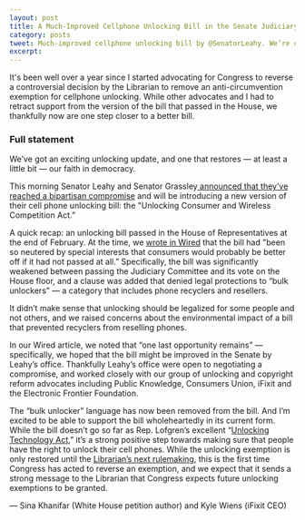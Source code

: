 ```yaml
---
layout: post
title: A Much-Improved Cellphone Unlocking Bill in the Senate Judiciary
category: posts
tweet: Much-improved cellphone unlocking bill by @SenatorLeahy. We’re one step close to owning our phones (via @sinak) -> 
excerpt: 
---
```

 
It's been well over a year since I started advocating for Congress to reverse a controversial decision by the Librarian  to remove an anti-circumvention exemption for cellphone unlocking. While other advocates and I had to retract support from the version of the bill that passed in the House, we thankfully now are one step closer to a better bill. 

### Full statement

We’ve got an exciting unlocking update, and one that restores — at least a little bit — our faith in democracy.

This morning Senator Leahy and Senator Grassley[ announced that they’ve reached a bipartisan compromise](http://www.leahy.senate.gov/press/senate-judiciary-committee-to-take-up_cellphone-unlocking-bill-this-week) and will be introducing a new version of their cell phone unlocking bill: the "Unlocking Consumer and Wireless Competition Act.”

A quick recap: an unlocking bill passed in the House of Representatives at the end of February. At the time, we [wrote in Wired](http://www.wired.com/2014/03/cellphone-unlocking-bill-passed-good-thing/) that the bill had "been so neutered by special interests that consumers would probably be better off if it had not passed at all.” Specifically, the bill was significantly weakened between passing the Judiciary Committee and its vote on the House floor, and a clause was added that denied legal protections to “bulk unlockers” — a category that includes phone recyclers and resellers.

It didn’t make sense that unlocking should be legalized for some people and not others, and we raised concerns about the environmental impact of a bill that prevented recyclers from reselling phones.

In our Wired article, we noted that “one last opportunity remains” — specifically, we hoped that the bill might be improved in the Senate by Leahy’s office. Thankfully Leahy’s office were open to negotiating a compromise, and worked closely with our group of unlocking and copyright reform advocates including Public Knowledge, Consumers Union, iFixit and the Electronic Frontier Foundation.

The “bulk unlocker” language has now been removed from the bill. And I’m excited to be able to support the bill wholeheartedly in its current form. While the bill doesn’t go so far as Rep. Lofgren’s excellent “[Unlocking Technology Act](https://beta.congress.gov/bill/113th-congress/house-bill/1892),” it’s a strong positive step towards making sure that people have the right to unlock their cell phones. While the unlocking exemption is only restored until the [Librarian’s next rulemaking](http://www.copyright.gov/1201/), this is the first time Congress has acted to reverse an exemption, and we expect that it sends a strong message to the Librarian that Congress expects future unlocking exemptions to be granted.

— Sina Khanifar (White House petition author) and Kyle Wiens (iFixit CEO)
